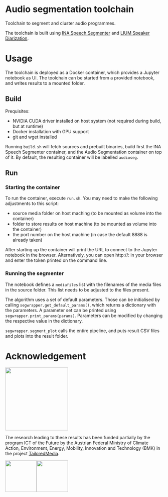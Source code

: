 # Audio segmentation toolchain

Toolchain to segment and cluster audio programmes.

The toolchain is built using [INA Speech Segmenter](https://github.com/ina-foss/inaSpeechSegmenter) and [LIUM Speaker Diarization](https://projets-lium.univ-lemans.fr/spkdiarization/). 

# Usage

The toolchain is deployed as a Docker container, which provides a Jupyter notebook as UI. The toolchain can be started from a provided notebook, and writes results to a mounted folder.

## Build

Prequisites:
- NVIDIA CUDA driver installed on host system (not required during build, but at runtime)
- Docker installation with GPU support
- git and wget installed

Running ```build.sh``` will fetch sources and prebuilt binaries, build first the INA Speech Segmenter container, and the Audio Segmentation container on top of it. By default, the resulting container will be labelled ```audioseg```.
 
## Run

### Starting the container

To run the container, execute ```run.sh```. You may need to make the following adjustments to this script:
- source media folder on host maching (to be mounted as volume into the container)
- folder to store results on host machine (to be mounted as volume into the container)
- the port number on the host machine (in case the default 8888 is already taken)

After starting up the container will print the URL to connect to the Jupyter notebook in the browser. Alternatively, you can open http://<host>:<port> in your browser and enter the token printed on the command line.

### Running the segmenter 

The notebook defines a ```mediafiles``` list with the filenames of the media files in the source folder. This list needs to be adjusted to the files present.

The algorithm uses a set of default parameters. Those can be initialised by calling ```segwrapper.get_default_params()```, which returns a dictionary with the parameters. A parameter set can be printed using ```segwrapper.print_params(params)```. Parameters can be modified by changing the respective value in the dictionary.

```segwrapper.segment_plot``` calls the entire pipeline, and puts result CSV files and plots into the result folder.


# Acknowledgement

<img src="img/Tailored_Media_Logo_Final.png" width="200">

The research leading to these results has been funded partially by the program ICT of the Future by the Austrian Federal Ministry of Climate Action, Environment, Energy, Mobility, Innovation and Technology (BMK) in the project [TailoredMedia](https://www.joanneum.at/en/digital/reference-projects/tailoredmedia). 

<img src="img/BMK_Logo_srgb.png" width="100"><img src="img/FFG_Logo_DE_RGB_1000px.png" width="100">
